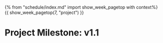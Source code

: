 {% from "schedule/index.md" import show_week_pagetop with context%}
{{ show_week_pagetop(7, "project") }}

# Project Milestone: v1.1

<include src="../../admin/project-w07-v11.md#main" />